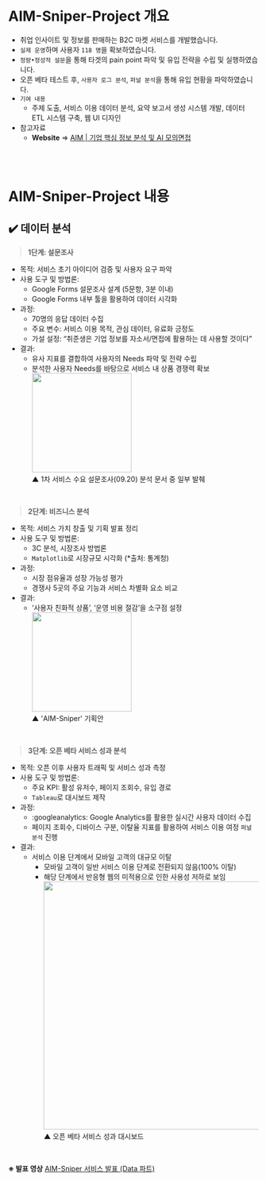 # AIM-Sniper-Project 개요

- 취업 인사이트 및 정보를 판매하는 B2C 마켓 서비스를 개발했습니다.
- `실제 운영`하며 사용자 `118 명`을 확보하였습니다.
- `정량•정성적 설문`을 통해 타겟의 pain point 파악 및 유입 전략을 수립 및 실행하였습니다.
- 오픈 베타 테스트 후, `사용자 로그 분석`, `퍼널 분석`을 통해 유입 현황을 파악하였습니다.
- `기여 내용`
    - 주제 도출, 서비스 이용 데이터 분석, 요약 보고서 생성 시스템 개발, 데이터 ETL 시스템 구축, 웹 UI 디자인
- 참고자료
    - **Website**  ⇒  [AIM | 기업 핵심 정보 분석 및 AI 모의면접](https://aim-sniper.com/companyReport/list)

<br><br>
        
# AIM-Sniper-Project 내용

## ✔️ 데이터 분석
> **1단계: 설문조사**
> 
- 목적: 서비스 초기 아이디어 검증 및 사용자 요구 파악
- 사용 도구 및 방법론:
    - Google Forms 설문조사 설계 (5문항, 3분 이내)
    - Google Forms 내부 툴을 활용하여 데이터 시각화
- 과정:
    - 70명의 응답 데이터 수집
    - 주요 변수: 서비스 이용 목적, 관심 데이터, 유료화 긍정도
    - 가설 설정: “취준생은 기업 정보를 자소서/면접에 활용하는 데 사용할 것이다”
- 결과:
    - 유사 지표를 결합하여 사용자의 Needs 파악 및 전략 수립
    - 분석한 사용자 Needs를 바탕으로 서비스 내 상품 경쟁력 확보  
      <img src="https://github.com/user-attachments/assets/87d85eab-6211-4a99-ac2e-1fd30d82c3b1"
        width=200 />  
      ▲ 1차 서비스 수요 설문조사(09.20) 분석 문서 중 일부 발췌

<br>

> **2단계: 비즈니스 분석**
> 
- 목적: 서비스 가치 창출 및 기획 발표 정리
- 사용 도구 및 방법론:
    - 3C 분석, 시장조사 방법론
    - `Matplotlib`로 시장규모 시각화 (*출처: 통계청)
- 과정:
    - 시장 점유율과 성장 가능성 평가
    - 경쟁사 5곳의 주요 기능과 서비스 차별화 요소 비교
- 결과:
    - ‘사용자 친화적 상품’, ‘운영 비용 절감’을 소구점 설정  
      <img src="https://github.com/user-attachments/assets/558eb96a-150c-4afe-90b4-bc253863f753"
        width=200 />  
      ▲ 'AIM-Sniper' 기획안

<br>

> **3단계: 오픈 베타 서비스 성과 분석**
> 
- 목적: 오픈 이후 사용자 트래픽 및 서비스 성과 측정
- 사용 도구 및 방법론:
    - 주요 KPI: 활성 유저수, 페이지 조회수, 유입 경로
    - `Tableau`로 대시보드 제작
- 과정:
    - :googleanalytics: Google Analytics를 활용한 실시간 사용자 데이터 수집
    - 페이지 조회수, 디바이스 구분, 이탈율 지표를 활용하여 서비스 이용 여정 `퍼널 분석` 진행
- 결과:
    - 서비스 이용 단계에서 모바일 고객의 대규모 이탈
        - 모바일 고객이 일반 서비스 이용 단계로 전환되지 않음(100% 이탈)
        - 해당 단계에서 반응형 웹의 미적용으로 인한 사용성 저하로 보임
          <img src="https://github.com/user-attachments/assets/409946b1-f394-44dc-9fe7-01102ed3d7ac"
               width=500 />  
          ▲ 오픈 베타 서비스 성과 대시보드

<br>

**※ 발표 영상** [AIM-Sniper 서비스 발표 (Data 파트)](https://youtu.be/Zl2SJJ-TyVg?t=3314)
